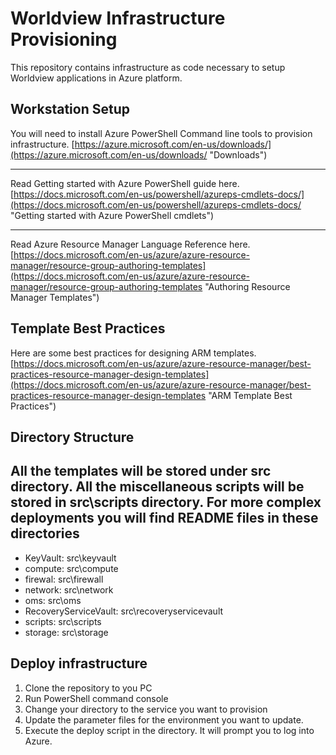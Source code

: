 # Worldview Infrastructure Provisioning #
This repository contains infrastructure as code necessary to setup Worldview applications in Azure platform.
 
## Workstation Setup ##
You will need to install Azure PowerShell Command line tools to provision infrastructure.
[https://azure.microsoft.com/en-us/downloads/](https://azure.microsoft.com/en-us/downloads/ "Downloads")
 
----------
Read Getting started with Azure PowerShell guide here. [https://docs.microsoft.com/en-us/powershell/azureps-cmdlets-docs/](https://docs.microsoft.com/en-us/powershell/azureps-cmdlets-docs/ "Getting started with Azure PowerShell cmdlets")
 
----------
Read Azure Resource Manager Language Reference here. [https://docs.microsoft.com/en-us/azure/azure-resource-manager/resource-group-authoring-templates](https://docs.microsoft.com/en-us/azure/azure-resource-manager/resource-group-authoring-templates "Authoring Resource Manager Templates")
 
## Template Best Practices ##
Here are some best practices for designing ARM templates.
[https://docs.microsoft.com/en-us/azure/azure-resource-manager/best-practices-resource-manager-design-templates](https://docs.microsoft.com/en-us/azure/azure-resource-manager/best-practices-resource-manager-design-templates "ARM Template Best Practices")
 
## Directory Structure ##
All the templates will be stored under src directory.
All the miscellaneous scripts will be stored in src\scripts directory.
For more complex deployments you will find README files in these directories 
----------
 
- KeyVault: src\keyvault
- compute: src\compute
- firewal: src\firewall
- network: src\network
- oms: src\oms
- RecoveryServiceVault: src\recoveryservicevault
- scripts: src\scripts
- storage: src\storage
 
 
## Deploy infrastructure ##
1. Clone the repository to you PC
2. Run PowerShell command console
3. Change your directory to the service you want to provision
4. Update the parameter files for the environment you want to update.
5. Execute the deploy script in the directory. It will prompt you to log into Azure.
 
